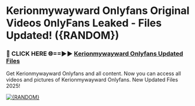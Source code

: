# Kerionmywayward Onlyfans Original Videos 0nlyFans Leaked - Files Updated! ({RANDOM})

<h3>🔴 CLICK HERE 🌐==►► <a href="https://betterlinks.top/A2PfLJ" rel="nofollow">Kerionmywayward Onlyfans Updated Files</a></h3>

Get Kerionmywayward Onlyfans and all content. Now you can access all videos and pictures of Kerionmywayward Onlyfans. New Updated Files 2025!

[![{RANDOM}](https://i.imgur.com/ppqm5kG.gif)](https://betterlinks.top/A2PfLJ)